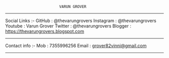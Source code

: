 							VARUN GROVER
-----------------------------------------------------------------------
Social Links :-
	GitHub : @thevarungrovers
	Instagram : @thevarungrovers
	Youtube : Varun Grover
	Twitter : @thevarungrovers
	Blogger : https://thevarungrovers.blogspot.com

_______________________________________________________________________
Contact info :-
	Mob : 7355996256
	Email : grover82vinni@gmail.com

_______________________________________________________________________
